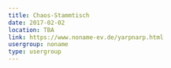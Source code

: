 ```yaml
---
title: Chaos-Stammtisch
date: 2017-02-02
location: TBA
link: https://www.noname-ev.de/yarpnarp.html
usergroup: noname
type: usergroup
---
```

